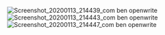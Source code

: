 
![Screenshot_20200113_214439_com ben openwrite](https://user-images.githubusercontent.com/43459430/72265179-9f871300-364e-11ea-9ae8-e5b0c8a7a860.jpg)
![Screenshot_20200113_214443_com ben openwrite](https://user-images.githubusercontent.com/43459430/72265180-9f871300-364e-11ea-8989-a07289fad7ed.jpg)
![Screenshot_20200113_214447_com ben openwrite](https://user-images.githubusercontent.com/43459430/72265184-9f871300-364e-11ea-8d9c-3d35335e2354.jpg)

